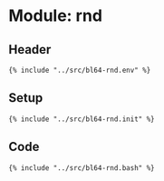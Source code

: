 # Module: rnd

## Header

```shell
{% include "../src/bl64-rnd.env" %}
```

## Setup

```shell
{% include "../src/bl64-rnd.init" %}
```

## Code

```shell
{% include "../src/bl64-rnd.bash" %}
```
